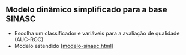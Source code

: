 ## Modelo dinâmico simplificado para a base SINASC

- Escolha um classificador e variáveis para a avaliação de qualidade (AUC-ROC)
- Modelo estendido [[modelo-sinasc.html]](https://www.inf.ufsc.br/~alexandre.goncalves.silva/research/saude-mulher/modelo-sinasc.html)
